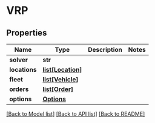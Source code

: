 # VRP

## Properties
Name | Type | Description | Notes
------------ | ------------- | ------------- | -------------
**solver** | **str** |  | 
**locations** | [**list[Location]**](Location.md) |  | 
**fleet** | [**list[Vehicle]**](Vehicle.md) |  | 
**orders** | [**list[Order]**](Order.md) |  | 
**options** | [**Options**](Options.md) |  | 

[[Back to Model list]](../README.md#documentation-for-models) [[Back to API list]](../README.md#documentation-for-api-endpoints) [[Back to README]](../README.md)

